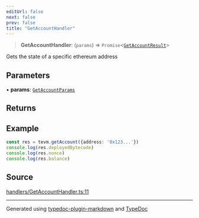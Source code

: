 ```yaml
---
editUrl: false
next: false
prev: false
title: "GetAccountHandler"
---
```


> **GetAccountHandler**: (`params`) => `Promise`\<[`GetAccountResult`](/reference/tevm/actions-types/type-aliases/getaccountresult/)\>

Gets the state of a specific ethereum address

## Parameters

▪ **params**: [`GetAccountParams`](/reference/tevm/actions-types/type-aliases/getaccountparams/)

## Returns

## Example

```ts
const res = tevm.getAccount({address: '0x123...'})
console.log(res.deployedBytecode)
console.log(res.nonce)
console.log(res.balance)
```

## Source

[handlers/GetAccountHandler.ts:11](https://github.com/evmts/tevm-monorepo/blob/main/packages/actions-types/src/handlers/GetAccountHandler.ts#L11)

***
Generated using [typedoc-plugin-markdown](https://www.npmjs.com/package/typedoc-plugin-markdown) and [TypeDoc](https://typedoc.org/)
